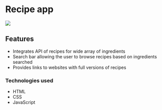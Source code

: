 # Recipe app
![](https://github.com/aureliefomum/Recipe-app/blob/master/recipeApp.gif)
## Features 
- Integrates API of recipes for wide array of ingredients
- Search bar allowing the user to browse recipes based on ingredients searched
- Provides links to websites with full versions of recipes

### Technologies used
- HTML
- CSS
- JavaScript
